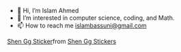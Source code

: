 - 👋 Hi, I’m Islam Ahmed
- 👀 I’m interested in computer science, coding, and Math.
- 📫 How to reach me islambassuni@gmail.com

<!---
Islam231bi/Islam231bi is a ✨ special ✨ repository because its `README.md` (this file) appears on your GitHub profile.
You can click the Preview link to take a look at your changes.
--->

<div class="tenor-gif-embed" data-postid="19300224" data-share-method="host" data-aspect-ratio="1" data-width="100%"><a href="https://tenor.com/view/shen-gg-gif-19300224">Shen Gg Sticker</a>from <a href="https://tenor.com/search/shen+gg-stickers">Shen Gg Stickers</a></div> <script type="text/javascript" async src="https://tenor.com/embed.js"></script>
